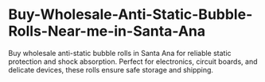 # Buy-Wholesale-Anti-Static-Bubble-Rolls-Near-me-in-Santa-Ana
Buy wholesale anti-static bubble rolls in Santa Ana for reliable static protection and shock absorption. Perfect for electronics, circuit boards, and delicate devices, these rolls ensure safe storage and shipping.
